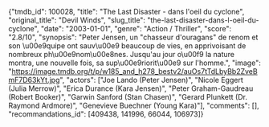 {"tmdb_id": 100028, "title": "The Last Disaster - dans l'oeil du cyclone", "original_title": "Devil Winds", "slug_title": "the-last-disaster-dans-l-oeil-du-cyclone", "date": "2003-01-01", "genre": "Action / Thriller", "score": "2.8/10", "synopsis": "Peter Jensen, un \"chasseur d'ouragans\" de renom et son \u00e9quipe ont sauv\u00e9 beaucoup de vies, en apprivoisant de nombreux ph\u00e9nom\u00e8nes. Jusqu'au jour o\u00f9 la nature montra, une nouvelle fois, sa sup\u00e9riorit\u00e9 sur l'homme.", "image": "https://image.tmdb.org/t/p/w185_and_h278_bestv2/auOs7tTdLbyBb2ZveBmF7D63kYt.jpg", "actors": ["Joe Lando (Peter Jensen)", "Nicole Eggert (Julia Merrow)", "Erica Durance (Kara Jensen)", "Peter Graham-Gaudreau (Robert Booker)", "Garwin Sanford (Stan Chasen)", "Gerard Plunkett (Dr. Raymond Ardmore)", "Genevieve Buechner (Young Kara)"], "comments": [], "recommandations_id": [409438, 141996, 66044, 106973]}